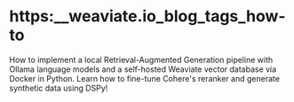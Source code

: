 # https:\_\_weaviate.io_blog_tags_how-to

How to implement a local Retrieval-Augmented Generation pipeline with Ollama language models and a self-hosted Weaviate vector database via Docker in Python. Learn how to fine-tune Cohere's reranker and generate synthetic data using DSPy!
